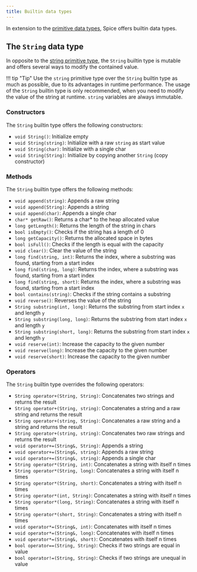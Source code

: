 ```yaml
---
title: Builtin data types
---
```


In extension to the [primitive data types](../primitive-types), Spice offers builtin data types.

## The `String` data type
In opposite to the [string primitive type](../primitive-types#the-string-data-type), the `String` builtin type is
mutable and offers several ways to modify the contained value.

!!! tip "Tip"
    Use the `string` primitive type over the `String` builtin type as much as possible, due to its advantages in runtime
    performance. The usage of the `String` builtin type is only recommended, when you need to modify the value of the
    string at runtime. `string` variables are always immutable.

### Constructors
The `String` builtin type offers the following constructors:

- `void String()`: Initialize empty
- `void String(string)`: Initialize with a raw `string` as start value
- `void String(char)`: Initialize with a single char
- `void String(String)`: Initialize by copying another `String` (copy constructor) 

### Methods
The `String` builtin type offers the following methods:

- `void append(string)`: Appends a raw string
- `void append(String)`: Appends a string
- `void append(char)`: Appends a single char
- `char* getRaw()`: Returns a char* to the heap allocated value
- `long getLength()`: Returns the length of the string in chars
- `bool isEmpty()`: Checks if the string has a length of 0
- `long getCapacity()`: Returns the allocated space in bytes
- `bool isFull()`: Checks if the length is equal with the capacity
- `void clear()`: Clear the value of the string
- `long find(string, int)`: Returns the index, where a substring was found, starting from a start index
- `long find(string, long)`: Returns the index, where a substring was found, starting from a start index
- `long find(string, short)`: Returns the index, where a substring was found, starting from a start index
- `bool contains(string)`: Checks if the string contains a substring
- `void reverse()`: Reverses the value of the string
- `String substring(int, long)`: Returns the substring from start index `x` and length `y`
- `String substring(long, long)`: Returns the substring from start index `x` and length `y`
- `String substring(short, long)`: Returns the substring from start index `x` and length `y`
- `void reserve(int)`: Increase the capacity to the given number
- `void reserve(long)`: Increase the capacity to the given number
- `void reserve(short)`: Increase the capacity to the given number

### Operators
The `String` builtin type overrides the following operators:

- `String operator+(String, String)`: Concatenates two strings and returns the result
- `String operator+(String, string)`: Concatenates a string and a raw string and returns the result
- `String operator+(string, String)`: Concatenates a raw string and a string and returns the result
- `String operator+(string, string)`: Concatenates two raw strings and returns the result
- `void operator+=(String&, String)`: Appends a string
- `void operator+=(String&, string)`: Appends a raw string
- `void operator+=(String&, string)`: Appends a single char
- `String operator*(String, int)`: Concatenates a string with itself n times
- `String operator*(String, long)`: Concatenates a string with itself n times
- `String operator*(String, short)`: Concatenates a string with itself n times
- `String operator*(int, String)`: Concatenates a string with itself n times
- `String operator*(long, String)`: Concatenates a string with itself n times
- `String operator*(short, String)`: Concatenates a string with itself n times
- `void operator*=(String&, int)`: Concatenates with itself n times
- `void operator*=(String&, long)`: Concatenates with itself n times
- `void operator*=(String&, short)`: Concatenates with itself n times
- `bool operator==(String, String)`: Checks if two strings are equal in value
- `bool operator!=(String, String)`: Checks if two strings are unequal in value